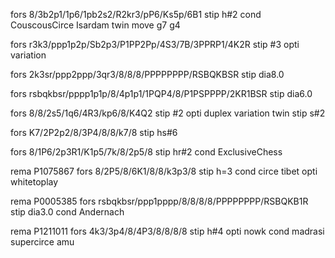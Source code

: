 <!-- Twin move -->
fors 8/3b2p1/1p6/1pb2s2/R2kr3/pP6/Ks5p/6B1
stip h#2
cond CouscousCirce Isardam
twin move g7 g4

<!-- Castling -->
fors r3k3/ppp1p2p/Sb2p3/P1PP2Pp/4S3/7B/3PPRP1/4K2R
stip #3
opti variation

<!-- PG with two solutions -->
fors 2k3sr/ppp2ppp/3qr3/8/8/8/PPPPPPPP/RSBQKBSR
stip dia8.0

<!-- PG with castling -->
fors rsbqkbsr/pppp1p1p/8/4p1p1/1PQP4/8/P1PSPPPP/2KR1BSR
stip dia6.0

<!-- Duplex -->
fors 8/8/2s5/1q6/4R3/kp6/8/K4Q2
stip #2
opti duplex variation
twin stip s#2

<!-- HelpSelfMate -->
fors K7/2P2p2/8/3P4/8/8/k7/8
stip hs#6

<!-- HelpReflexMate -->
fors 8/1P6/2p3R1/K1p5/7k/8/2p5/8
stip hr#2
cond ExclusiveChess

<!-- Tibet -->
rema P1075867
fors 8/2P5/8/6K1/8/8/k3p3/8
stip h=3
cond circe tibet
opti whitetoplay

<!-- Andernach -->
rema P0005385
fors rsbqkbsr/ppp1pppp/8/8/8/8/PPPPPPPP/RSBQKB1R
stip dia3.0
cond Andernach

<!-- AMU -->
rema P1211011
fors 4k3/3p4/8/4P3/8/8/8/8
stip h#4
opti nowk
cond madrasi supercirce amu
